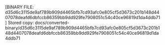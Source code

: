 [BINARY FILE: d35d6c3115de9af789b909d4465bfb7cd93afc0e805cf5d3673c201b148d4407078deafd6dbfccb86359bb9dd929fe7908051c54c40ce96819d1da4ddb71]
Stored copy: docs/converted-binary/d35d6c3115de9af789b909d4465bfb7cd93afc0e805cf5d3673c201b148d4407078deafd6dbfccb86359bb9dd929fe7908051c54c40ce96819d1da4ddb71
